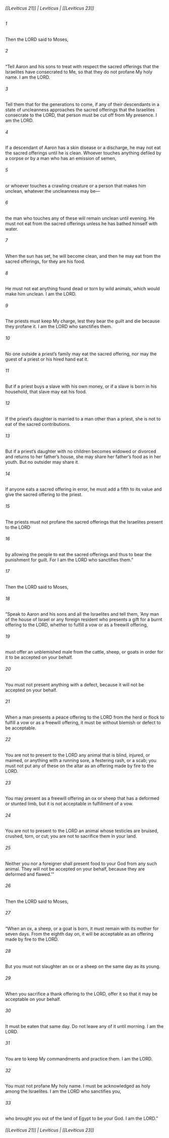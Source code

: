 ###### [[Leviticus 21]] | Leviticus | [[Leviticus 23]]

###### 1
Then the LORD said to Moses,
###### 2
“Tell Aaron and his sons to treat with respect the sacred offerings that the Israelites have consecrated to Me, so that they do not profane My holy name. I am the LORD.
###### 3
Tell them that for the generations to come, if any of their descendants in a state of uncleanness approaches the sacred offerings that the Israelites consecrate to the LORD, that person must be cut off from My presence. I am the LORD.
###### 4
If a descendant of Aaron has a skin disease or a discharge, he may not eat the sacred offerings until he is clean. Whoever touches anything defiled by a corpse or by a man who has an emission of semen,
###### 5
or whoever touches a crawling creature or a person that makes him unclean, whatever the uncleanness may be—
###### 6
the man who touches any of these will remain unclean until evening. He must not eat from the sacred offerings unless he has bathed himself with water.
###### 7
When the sun has set, he will become clean, and then he may eat from the sacred offerings, for they are his food.
###### 8
He must not eat anything found dead or torn by wild animals, which would make him unclean. I am the LORD.
###### 9
The priests must keep My charge, lest they bear the guilt and die because they profane it. I am the LORD who sanctifies them.
###### 10
No one outside a priest’s family may eat the sacred offering, nor may the guest of a priest or his hired hand eat it.
###### 11
But if a priest buys a slave with his own money, or if a slave is born in his household, that slave may eat his food.
###### 12
If the priest’s daughter is married to a man other than a priest, she is not to eat of the sacred contributions.
###### 13
But if a priest’s daughter with no children becomes widowed or divorced and returns to her father’s house, she may share her father’s food as in her youth. But no outsider may share it.
###### 14
If anyone eats a sacred offering in error, he must add a fifth to its value and give the sacred offering to the priest.
###### 15
The priests must not profane the sacred offerings that the Israelites present to the LORD
###### 16
by allowing the people to eat the sacred offerings and thus to bear the punishment for guilt. For I am the LORD who sanctifies them.”
###### 17
Then the LORD said to Moses,
###### 18
“Speak to Aaron and his sons and all the Israelites and tell them, ‘Any man of the house of Israel or any foreign resident who presents a gift for a burnt offering to the LORD, whether to fulfill a vow or as a freewill offering,
###### 19
must offer an unblemished male from the cattle, sheep, or goats in order for it to be accepted on your behalf.
###### 20
You must not present anything with a defect, because it will not be accepted on your behalf.
###### 21
When a man presents a peace offering to the LORD from the herd or flock to fulfill a vow or as a freewill offering, it must be without blemish or defect to be acceptable.
###### 22
You are not to present to the LORD any animal that is blind, injured, or maimed, or anything with a running sore, a festering rash, or a scab; you must not put any of these on the altar as an offering made by fire to the LORD.
###### 23
You may present as a freewill offering an ox or sheep that has a deformed or stunted limb, but it is not acceptable in fulfillment of a vow.
###### 24
You are not to present to the LORD an animal whose testicles are bruised, crushed, torn, or cut; you are not to sacrifice them in your land.
###### 25
Neither you nor a foreigner shall present food to your God from any such animal. They will not be accepted on your behalf, because they are deformed and flawed.’”
###### 26
Then the LORD said to Moses,
###### 27
“When an ox, a sheep, or a goat is born, it must remain with its mother for seven days. From the eighth day on, it will be acceptable as an offering made by fire to the LORD.
###### 28
But you must not slaughter an ox or a sheep on the same day as its young.
###### 29
When you sacrifice a thank offering to the LORD, offer it so that it may be acceptable on your behalf.
###### 30
It must be eaten that same day. Do not leave any of it until morning. I am the LORD.
###### 31
You are to keep My commandments and practice them. I am the LORD.
###### 32
You must not profane My holy name. I must be acknowledged as holy among the Israelites. I am the LORD who sanctifies you,
###### 33
who brought you out of the land of Egypt to be your God. I am the LORD.”

###### [[Leviticus 21]] | Leviticus | [[Leviticus 23]]
